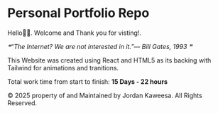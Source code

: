 # Personal Portfolio Repo
Hello🧙🏼. Welcome and Thank you for visting!.

<!--STARTS_HERE_QUOTE_README-->
<i>❝“The Internet?  We are not interested in it.”— Bill Gates, 1993   ❞</i>
<!--ENDS_HERE_QUOTE_README-->


This Website was created using React and HTML5 as its backing with Tailwind for animations and tranitions.

Total work time from start to finish: **15 Days - 22 hours**

© 2025 property of and Maintained by Jordan Kaweesa. All Rights Reserved.

